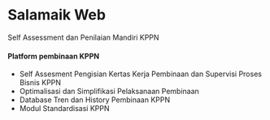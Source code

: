 # Salamaik Web
Self Assessment dan Penilaian Mandiri KPPN
<br>
<h4>Platform pembinaan KPPN</h6>

<ul>
  <li>Self Assesment Pengisian Kertas Kerja Pembinaan dan Supervisi Proses Bisnis KPPN</li>
  <li>Optimalisasi dan Simplifikasi Pelaksanaan Pembinaan</li>
  <li>Database Tren dan History Pembinaan KPPN</li>
  <li>Modul Standardisasi KPPN</li>
</ul>
